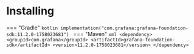# Installing

=== "Gradle"
    ```kotlin
    implementation("com.grafana:grafana-foundation-sdk:11.2.0-1758023681")
    ```
=== "Maven"
    ```xml
    <dependency>
        <groupId>com.grafana</groupId>
        <artifactId>grafana-foundation-sdk</artifactId>
        <version>11.2.0-1758023681</version>
    </dependency>
    ```
